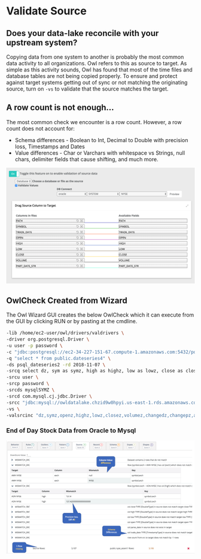 # Validate Source

## Does your data-lake reconcile with your upstream system?

Copying data from one system to another is probably the most common data activity to all organizations. Owl refers to this as source to target. As simple as this activity sounds, Owl has found that most of the time files and database tables are not being copied properly. To ensure and protect against target systems getting out of sync or not matching the originating source, turn on `-vs` to validate that the source matches the target.

## A row count is not enough...

The most common check we encounter is a row count. However, a row count does not account for:

* Schema differences - Boolean to Int,  Decimal to Double with precision loss, Timestamps and Dates
* Value differences - Char or Varchars with whitespace vs Strings, null chars, delimiter fields that cause shifting, and much more.

![](../.gitbook/assets/screen-shot-2019-10-01-at-8.50.39-pm.png)

## OwlCheck Created from Wizard

The Owl Wizard GUI creates the below OwlCheck which it can execute from the GUI by clicking RUN or by pasting at the cmdline.

```bash
-lib /home/ec2-user/owl/drivers/valdrivers \
-driver org.postgresql.Driver \
-u user -p password \
-c "jdbc:postgresql://ec2-34-227-151-67.compute-1.amazonaws.com:5432/postgres" \
-q "select * from public.dateseries4" \
-ds psql_dateseries2 -rd 2018-11-07 \
-srcq select dz, sym as symz, high as highz, low as lowz, close as closez, volume as volumez, changed as changedz, changep as changepz, adjclose as adjclosez, open as openz from lake.dateseries \
-srcu user \
-srcp password \
-srcds mysqlSYMZ \
-srcd com.mysql.cj.jdbc.Driver \
-srcc "jdbc:mysql://owldatalake.chzid9w0hpyi.us-east-1.rds.amazonaws.com:3306/lake" \ -valsrckey "SYMZ" \
-vs \
-valsrcinc "dz,symz,openz,highz,lowz,closez,volumez,changedz,changepz,adjclosez"
```

### End of Day Stock Data from Oracle to Mysql

![](../.gitbook/assets/screen-shot-2019-10-09-at-9.40.55-am.png)

